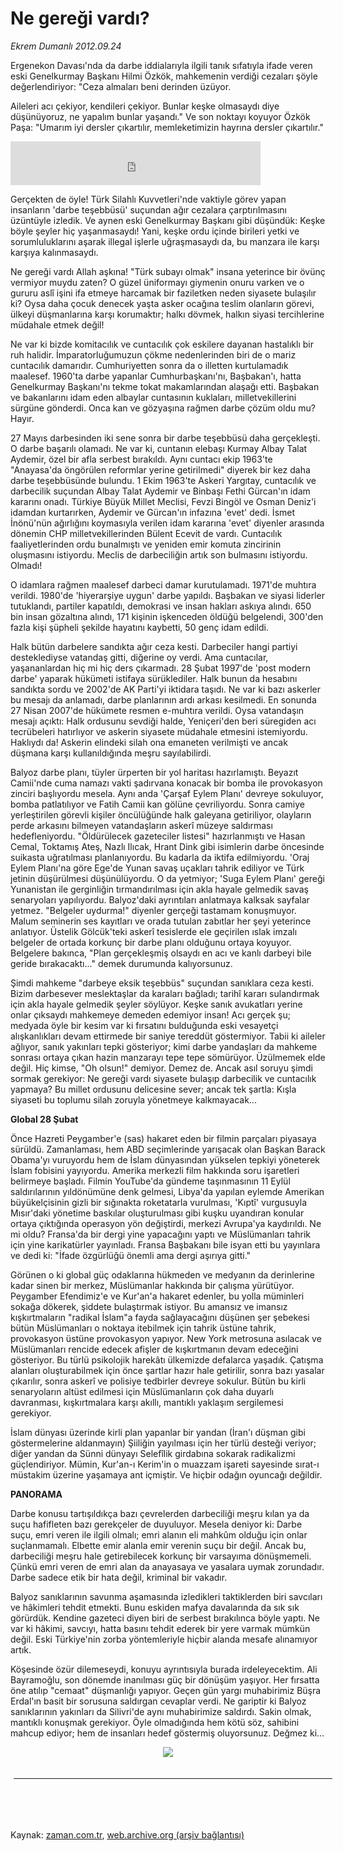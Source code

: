 # Ne gereği vardı?

*Ekrem Dumanlı 2012.09.24*

<td class="columnist-detail">
<p>Ergenekon Davası'nda da darbe iddialarıyla ilgili tanık sıfatıyla ifade veren eski Genelkurmay Başkanı Hilmi Özkök, mahkemenin verdiği cezaları şöyle değerlendiriyor: "Ceza almaları beni derinden üzüyor.</p>
<p>
<div id="haberMetinDiv">
<p>Aileleri acı çekiyor, kendileri çekiyor. Bunlar keşke olmasaydı diye düşünüyoruz, ne yapalım bunlar yaşandı." Ve son noktayı koyuyor Özkök Paşa: "Umarım iyi dersler çıkartılır, memleketimizin hayrına dersler çıkartılır."

<p><p>
<iframe frameborder="0" height="70" hspace="0" scrolling="no" src="http://web.archive.org/web/20120926185700if_/http://www.kure.tv/VideoEmbed?ID=123163" vspace="0" width="400"><p><a href="http://web.archive.org/web/20120926185700/http://www.kure.tv/haber/210-sesli-gazete/ekrem-dumanli-ne-geregi-vardi/1012-Bolum/123163/&amp;embeddedplayer=v1" rel="nofollow">Ekrem Dumanlı - Ne gereği vardı?</a></p></iframe>
<p>
<p>Gerçekten de öyle! Türk Silahlı Kuvvetleri'nde vaktiyle görev yapan insanların 'darbe teşebbüsü' suçundan ağır cezalara çarptırılmasını üzüntüyle izledik. Ve aynen eski Genelkurmay Başkanı gibi düşündük: Keşke böyle şeyler hiç yaşanmasaydı! Yani, keşke ordu içinde birileri yetki ve sorumluluklarını aşarak illegal işlerle uğraşmasaydı da, bu manzara ile karşı karşıya kalınmasaydı.
<p>Ne gereği vardı Allah aşkına! "Türk subayı olmak" insana yeterince bir övünç vermiyor muydu zaten? O güzel üniformayı giymenin onuru varken ve o gururu aslî işini ifa etmeye harcamak bir faziletken neden siyasete bulaşılır ki? Oysa daha çocuk denecek yaşta asker ocağına teslim olanların görevi, ülkeyi düşmanlarına karşı korumaktır; halkı dövmek, halkın siyasi tercihlerine müdahale etmek değil!
<p>Ne var ki bizde komitacılık ve cuntacılık çok eskilere dayanan hastalıklı bir ruh halidir. İmparatorluğumuzun çökme nedenlerinden biri de o mariz cuntacılık damarıdır. Cumhuriyetten sonra da o illetten kurtulamadık maalesef. 1960'ta darbe yapanlar Cumhurbaşkanı'nı, Başbakan'ı, hatta Genelkurmay Başkanı'nı tekme tokat makamlarından alaşağı etti. Başbakan ve bakanlarını idam eden albaylar cuntasının kuklaları, milletvekillerini sürgüne gönderdi. Onca kan ve gözyaşına rağmen darbe çözüm oldu mu? Hayır.
<p>27 Mayıs darbesinden iki sene sonra bir darbe teşebbüsü daha gerçekleşti. O darbe başarılı olamadı. Ne var ki, cuntanın elebaşı Kurmay Albay Talat Aydemir, özel bir afla serbest bırakıldı. Aynı cuntacı ekip 1963'te "Anayasa'da öngörülen reformlar yerine getirilmedi" diyerek bir kez daha darbe teşebbüsünde bulundu. 1 Ekim 1963'te Askeri Yargıtay, cuntacılık ve darbecilik suçundan Albay Talat Aydemir ve Binbaşı Fethi Gürcan'ın idam kararını onadı. Türkiye Büyük Millet Meclisi, Fevzi Bingöl ve Osman Deniz'i idamdan kurtarırken, Aydemir ve Gürcan'ın infazına 'evet' dedi. İsmet İnönü'nün ağırlığını koymasıyla verilen idam kararına 'evet' diyenler arasında dönemin CHP milletvekillerinden Bülent Ecevit de vardı. Cuntacılık faaliyetlerinden ordu bunalmıştı ve yeniden emir komuta zincirinin oluşmasını istiyordu. Meclis de darbeciliğin artık son bulmasını istiyordu. Olmadı!
<p>O idamlara rağmen maalesef darbeci damar kurutulamadı. 1971'de muhtıra verildi. 1980'de 'hiyerarşiye uygun' darbe yapıldı. Başbakan ve siyasi liderler tutuklandı, partiler kapatıldı, demokrasi ve insan hakları askıya alındı. 650 bin insan gözaltına alındı, 171 kişinin işkenceden öldüğü belgelendi, 300'den fazla kişi şüpheli şekilde hayatını kaybetti, 50 genç idam edildi.
<p>Halk bütün darbelere sandıkta ağır ceza kesti. Darbeciler hangi partiyi desteklediyse vatandaş gitti, diğerine oy verdi. Ama cuntacılar, yaşananlardan hiç mi hiç ders çıkarmadı. 28 Şubat 1997'de 'post modern darbe' yaparak hükümeti istifaya sürüklediler. Halk bunun da hesabını sandıkta sordu ve 2002'de AK Parti'yi iktidara taşıdı. Ne var ki bazı askerler bu mesajı da anlamadı, darbe planlarının ardı arkası kesilmedi. En sonunda 27 Nisan 2007'de hükümete resmen e-muhtıra verildi. Oysa vatandaşın mesajı açıktı: Halk ordusunu sevdiği halde, Yeniçeri'den beri süregiden acı tecrübeleri hatırlıyor ve askerin siyasete müdahale etmesini istemiyordu. Haklıydı da! Askerin elindeki silah ona emaneten verilmişti ve ancak düşmana karşı kullanıldığında meşru sayılabilirdi.
<p>Balyoz darbe planı, tüyler ürperten bir yol haritası hazırlamıştı. Beyazıt Camii'nde cuma namazı vakti şadırvana konacak bir bomba ile provokasyon zinciri başlıyordu mesela. Aynı anda 'Çarşaf Eylem Planı' devreye sokuluyor, bomba patlatılıyor ve Fatih Camii kan gölüne çevriliyordu. Sonra camiye yerleştirilen görevli kişiler öncülüğünde halk galeyana getiriliyor, olayların perde arkasını bilmeyen vatandaşların askerî müzeye saldırması hedefleniyordu. "Öldürülecek gazeteciler listesi" hazırlanmıştı ve Hasan Cemal, Toktamış Ateş, Nazlı Ilıcak, Hrant Dink gibi isimlerin darbe öncesinde suikasta uğratılması planlanıyordu. Bu kadarla da iktifa edilmiyordu. 'Oraj Eylem Planı'na göre Ege'de Yunan savaş uçakları tahrik ediliyor ve Türk jetinin düşürülmesi düşünülüyordu. O da yetmiyor; 'Suga Eylem Planı' gereği Yunanistan ile gerginliğin tırmandırılması için akla hayale gelmedik savaş senaryoları yapılıyordu. Balyoz'daki ayrıntıları anlatmaya kalksak sayfalar yetmez. "Belgeler uydurma!" diyenler gerçeği tastamam konuşmuyor. Malum seminerin ses kayıtları ve orada tutulan zabıtlar her şeyi yeterince anlatıyor. Üstelik Gölcük'teki askerî tesislerde ele geçirilen ıslak imzalı belgeler de ortada korkunç bir darbe planı olduğunu ortaya koyuyor. Belgelere bakınca, "Plan gerçekleşmiş olsaydı en acı ve kanlı darbeyi bile geride bırakacaktı..." demek durumunda kalıyorsunuz.
<p>Şimdi mahkeme "darbeye eksik teşebbüs" suçundan sanıklara ceza kesti. Bizim darbesever meslektaşlar da karaları bağladı; tarihî kararı sulandırmak için akla hayale gelmedik şeyler söylüyor. Keşke sanık avukatları yerine onlar çıksaydı mahkemeye demeden edemiyor insan! Acı gerçek şu; medyada öyle bir kesim var ki fırsatını bulduğunda eski vesayetçi alışkanlıkları devam ettirmede bir saniye tereddüt göstermiyor. Tabii ki aileler ağlıyor, sanık yakınları tepki gösteriyor; kimi darbe yandaşları da mahkeme sonrası ortaya çıkan hazin manzarayı tepe tepe sömürüyor. Üzülmemek elde değil. Hiç kimse, "Oh olsun!" demiyor. Demez de. Ancak asıl soruyu şimdi sormak gerekiyor: Ne gereği vardı siyasete bulaşıp darbecilik ve cuntacılık yapmaya? Bu millet ordusunu delicesine sever; ancak tek şartla: Kışla siyaseti bu toplumu silah zoruyla yönetmeye kalkmayacak... 
<p><b>Global 28 Şubat</b>
<p>Önce Hazreti Peygamber'e (sas) hakaret eden bir filmin parçaları piyasaya sürüldü. Zamanlaması, hem ABD seçimlerinde yarışacak olan Başkan Barack Obama'yı vuruyordu hem de İslam dünyasından yükselen tepkiyi yöneterek İslam fobisini yayıyordu. Amerika merkezli film hakkında soru işaretleri belirmeye başladı. Filmin YouTube'da gündeme taşınmasının 11 Eylül saldırılarının yıldönümüne denk gelmesi, Libya'da yapılan eylemde Amerikan büyükelçisinin gizli bir sığınakta roketatarla vurulması, 'Kıptî' vurgusuyla Mısır'daki yönetime baskılar oluşturulması gibi kuşku uyandıran konular ortaya çıktığında operasyon yön değiştirdi, merkezi Avrupa'ya kaydırıldı. Ne mi oldu? Fransa'da bir dergi yine yapacağını yaptı ve Müslümanları tahrik için yine karikatürler yayınladı. Fransa Başbakanı bile isyan etti bu yayınlara ve dedi ki: "İfade özgürlüğü önemli ama dergi aşırıya gitti."
<p>Görünen o ki global güç odaklarına hükmeden ve medyanın da derinlerine kadar sinen bir merkez, Müslümanlar hakkında bir çalışma yürütüyor. Peygamber Efendimiz'e ve Kur'an'a hakaret edenler, bu yolla müminleri sokağa dökerek, şiddete bulaştırmak istiyor. Bu amansız ve imansız kışkırtmaların "radikal İslam"a fayda sağlayacağını düşünen şer şebekesi bütün Müslümanları o noktaya itebilmek için tahrik üstüne tahrik, provokasyon üstüne provokasyon yapıyor. New York metrosuna asılacak ve Müslümanları rencide edecek afişler de kışkırtmanın devam edeceğini gösteriyor. Bu türlü psikolojik harekâtı ülkemizde defalarca yaşadık. Çatışma alanları oluşturabilmek için önce şartlar hazır hale getirilir, sonra bazı yasalar çıkarılır, sonra askerî ve polisiye tedbirler devreye sokulur. Bütün bu kirli senaryoların altüst edilmesi için Müslümanların çok daha duyarlı davranması, kışkırtmalara karşı akıllı, mantıklı yaklaşım sergilemesi gerekiyor.
<p>İslam dünyası üzerinde kirli plan yapanlar bir yandan (İran'ı düşman gibi göstermelerine aldanmayın) Şiiliğin yayılması için her türlü desteği veriyor; diğer yandan da Sünni dünyayı Selefîlik girdabına sokarak radikalizmi güçlendiriyor. Mümin, Kur'an-ı Kerim'in o muazzam işareti sayesinde sırat-ı müstakim üzerine yaşamaya ant içmiştir. Ve hiçbir odağın oyuncağı değildir.
<p><b>PANORAMA</b>
<p>Darbe konusu tartışıldıkça bazı çevrelerden darbeciliği meşru kılan ya da suçu hafifleten bazı gerekçeler de duyuluyor. Mesela deniyor ki: Darbe suçu, emri veren ile ilgili olmalı; emri alanın eli mahkûm olduğu için onlar suçlanmamalı. Elbette emir alanla emir verenin suçu bir değil. Ancak bu, darbeciliği meşru hale getirebilecek korkunç bir varsayıma dönüşmemeli. Çünkü emri veren de emri alan da anayasaya ve yasalara uymak zorundadır. Darbe sadece etik bir hata değil, kriminal bir vakadır.
<p>Balyoz sanıklarının savunma aşamasında izledikleri taktiklerden biri savcıları ve hâkimleri tehdit etmekti. Bunu eskiden mafya davalarında da sık sık görürdük. Kendine gazeteci diyen biri de serbest bırakılınca böyle yaptı. Ne var ki hâkimi, savcıyı, hatta basını tehdit ederek bir yere varmak mümkün değil. Eski Türkiye'nin zorba yöntemleriyle hiçbir alanda mesafe alınamıyor artık.
<p>Köşesinde özür dilemeseydi, konuyu ayrıntısıyla burada irdeleyecektim. Ali Bayramoğlu, son dönemde inanılması güç bir dönüşüm yaşıyor. Her fırsatta öne atılıp "cemaat" düşmanlığı yapıyor. Geçen gün yargı muhabirimiz Büşra Erdal'ın basit bir sorusuna saldırgan cevaplar verdi. Ne gariptir ki Balyoz sanıklarının yakınları da Silivri'de aynı muhabirimize saldırdı. Sakin olmak, mantıklı konuşmak gerekiyor. Öyle olmadığında hem kötü söz, sahibini mahcup ediyor; hem de insanları hedef göstermiş oluyorsunuz. Değmez ki...
<p>
<p>
<p><p align="center"><img border="0" src="http://web.archive.org/web/20120926185700im_/http://medya.zaman.com.tr/2012/09/24/tiraj.jpg"/>
<p></p></p></p></p></p></p></p></p></p></p></p></p></p></p></p></p></p></p></p></p></p></p></p></p></p></div>
</p>

<div class="latest-news-main" style="font-size:11pt;width:510px;padding:5px;">
<hr color="#333333" size="1"/>

</div>

<p><br>
		 </br></p></td>

Kaynak: [zaman.com.tr](http://zaman.com.tr/yazar.do?yazino=1349382), [web.archive.org (arşiv bağlantısı)](http://web.archive.org/web/20120926185700/http://zaman.com.tr:80/yazar.do?yazino=1349382)
